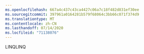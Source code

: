 ```yaml
---
ms.openlocfilehash: 667a4c437c43ca4427c06a7c18f482d831ef30ee
ms.sourcegitcommit: 397961a0164281b579f68064c3bb66c071f374d9
ms.translationtype: MT
ms.contentlocale: zh-CN
ms.lasthandoff: 07/14/2020
ms.locfileid: "71138076"
---
```

<span data-ttu-id="6c240-101">LINQ</span><span class="sxs-lookup"><span data-stu-id="6c240-101">LINQ</span></span>